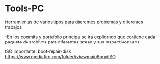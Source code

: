 # Tools-PC
Herramientas de varios tipos para diferentes problemas y diferentes trabajos 

-En los commits y portafolio principal se ira explicando que contiene cada paquete de archivos para diferentes tareas y sus respectivos usos 

ISO importante: boot-repair-disk https://www.mediafire.com/folder/ivbzwmaio8oqx/ISO
